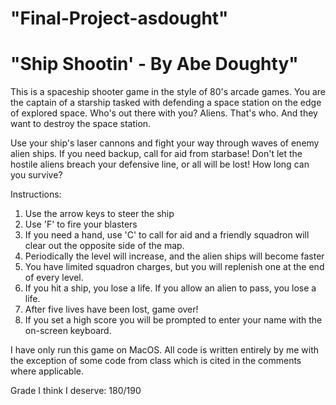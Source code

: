 # "Final-Project-asdought"
# "Ship Shootin' - By Abe Doughty"

This is a spaceship shooter game in the style of 80's arcade games.
You are the captain of a starship tasked with defending a space station on
the edge of explored space. Who's out there with you? Aliens. That's who.
And they want to destroy the space station.

Use your ship's laser cannons and fight your way through waves of enemy alien ships.
If you need backup, call for aid from starbase!
Don't let the hostile aliens breach your defensive line, or all will be lost!
How long can you survive?

Instructions:
1) Use the arrow keys to steer the ship
2) Use 'F' to fire your blasters
3) If you need a hand, use 'C' to call for aid and a friendly squadron will clear out the
    opposite side of the map.
4) Periodically the level will increase, and the alien ships will become faster
5) You have limited squadron charges, but you will replenish one at the end of every level.
6) If you hit a ship, you lose a life. If you allow an alien to pass, you lose a life.
7) After five lives have been lost, game over!
8) If you set a high score you will be prompted to enter your name with the on-screen keyboard.

I have only run this game on MacOS.
All code is written entirely by me with the exception of some code from class which is cited in the comments
where applicable.


Grade I think I deserve: 180/190
